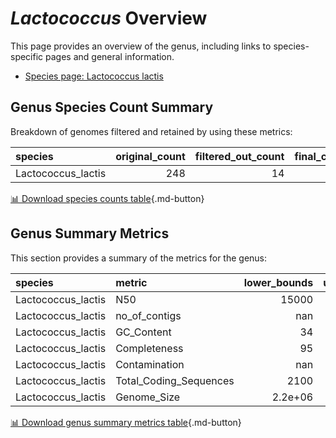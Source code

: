 # *Lactococcus* Overview
This page provides an overview of the genus, including links to species-specific pages and general information.

- [Species page: Lactococcus lactis](Lactococcus_lactis/index.md)
## Genus Species Count Summary
Breakdown of genomes filtered and retained by using these metrics:

| species            |   original_count |   filtered_out_count |   final_count |
|:-------------------|-----------------:|---------------------:|--------------:|
| Lactococcus_lactis |              248 |                   14 |           234 |


[📊 Download species counts table](species_counts.csv){.md-button}
## Genus Summary Metrics
This section provides a summary of the metrics for the genus:

| species            | metric                 |   lower_bounds |   upper_bounds |
|:-------------------|:-----------------------|---------------:|---------------:|
| Lactococcus_lactis | N50                    |    15000       |        nan     |
| Lactococcus_lactis | no_of_contigs          |      nan       |        280     |
| Lactococcus_lactis | GC_Content             |       34       |         36     |
| Lactococcus_lactis | Completeness           |       95       |        nan     |
| Lactococcus_lactis | Contamination          |      nan       |          5     |
| Lactococcus_lactis | Total_Coding_Sequences |     2100       |       3100     |
| Lactococcus_lactis | Genome_Size            |        2.2e+06 |          3e+06 |


[📊 Download genus summary metrics table](genus_summary_metrics.csv){.md-button}
